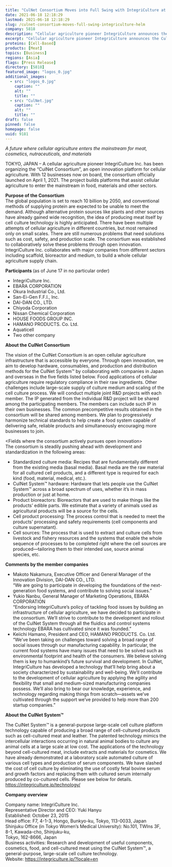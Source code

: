 ```yaml
---
title: "CulNet Consortium Moves into Full Swing with IntegriCulture at the Helm"
date: 2021-06-18 12:18:29
lastmod: 2021-06-18 12:18:29
slug: /culnet-consortium-moves-full-swing-integriculture-helm
company: 5818
description: "Cellular agriculture pioneer IntegriCulture announces the CulNet Consortium, an open innovation platform for cellular agriculture."
excerpt: "Cellular agriculture pioneer IntegriCulture announces the CulNet Consortium, an open innovation platform for cellular agriculture."
proteins: [Cell-Based]
products: [Meat]
topics: [Business]
regions: [Asia]
flags: [Press Release]
directory: [5818]
featured_image: "logos_0.jpg"
additional_images:
  - src: "logos_0.jpg"
    caption: ""
    alt: ""
    title: ""
  - src: "CulNet.jpg"
    caption: ""
    alt: ""
    title: ""
draft: false
pinned: false
homepage: false
uuid: 9181
---
```

<p class="text-align-center"><em>A future where cellular agriculture enters the mainstream for meat,<br />
cosmetics, nutraceuticals, and materials</em></p>

<p>TOKYO, JAPAN – A cellular agriculture pioneer IntegriCulture Inc. has been organizing the “CulNet Consortium”, an open innovation platform for cellular agriculture. With 12 businesses now on board, the consortium officially launched on April 1, 2021. The project builds platforms that assist cellular agriculture to enter the mainstream in food, materials and other sectors.</p>

<p><strong>Purpose of the Consortium</strong><br />
The global population is set to reach 10 billion by 2050, and conventional methods of supplying protein are expected to be unable to meet the demand. Although alternative protein sources like plants and other sources have already gained wide recognition, the idea of producing meat itself by cell culture technology is highly anticipated. There have been multiple attempts of cellular agriculture in different countries, but most remained only on small scales. There are still numerous problems that need solutions such as cost, safety, and production scale. The consortium was established to collaboratively solve these problems through open innovation. IntegriCulture Inc. collaborates with major companies from different sectors including scaffold, bioreactor and medium, to build a whole cellular agriculture supply chain.</p>

<p><strong>Participants </strong>(as of June 17 in no particular order)</p>

<ul>
	<li>IntegriCulture Inc.</li>
	<li>EBARA CORPORATION</li>
	<li>Okura Industrial Co., Ltd.</li>
	<li>San-Ei-Gen F.F.I., Inc.</li>
	<li>DAI-DAN CO., LTD.</li>
	<li>Chiyoda Corporation</li>
	<li>Nissan Chemical Corporation</li>
	<li>HOUSE FOODS GROUP INC.</li>
	<li>HAMANO PRODUCTS. Co. Ltd.</li>
	<li>Aquaticell</li>
	<li>Two other company</li>
</ul>

<p><strong>About the CulNet Consortium</strong></p>

<p>The vision of the CulNet Consortium is an open cellular agriculture infrastructure that is accessible by everyone. Through open innovation, we aim to develop hardware, consumables, and production and distribution methods for the CulNet System™ by collaborating with companies in Japan and overseas in the five fields listed below. Food applications of cellular agriculture require regulatory compliance in their raw ingredients. Other challenges include large-scale supply of culture medium and scaling of the cell culture process. We will conduct multiple joint R&D projects with each member. The IP generated from the individual R&D project will be shared among the participating members. The members can include such IP in their own businesses. The common precompetitive results obtained in the consortium will be shared among members. We plan to progressively harmonize technical standards to help create a food system capable of delivering safe, reliable products and simultaneously encouraging more businesses to join.</p>

<p>&lt;Fields where the consortium actively pursues open innovation&gt;<br />
The consortium is steadily pushing ahead with development and standardization in the following areas:</p>

<ul>
	<li>Standardized culture media: Recipes that are fundamentally different from the existing media (basal media). Basal media are the raw material for all cultured cell products, and a different type is required for each kind (food, material, medical, etc.).</li>
	<li>CulNet System™ hardware: Hardware that lets people use the CulNet System™ across a broad spectrum of uses, whether it’s in mass production or just at home.</li>
	<li>Product bioreactors: Bioreactors that are used to make things like the products’ edible parts. We estimate that a variety of animals used as agricultural products will be a source for the cells.</li>
	<li>Cell product processing: The process control that is needed to meet the products’ processing and safety requirements (cell components and culture supernatant).</li>
	<li>Cell sources: The process that is used to extract and culture cells from livestock and fishery resources and the systems that enable the whole sequence of processes to be completed right where the cell sources are produced—tailoring them to their intended use, source animal species, etc.</li>
</ul>

<p><strong>Comments by the member companies</strong></p>

<ul>
	<li>Makoto Nakamura, Executive Officer and General Manager of the Innovation Division, DAI-DAN CO., LTD.<br />
	“We are going to participate in developing the foundations of the next-generation food systems, and contribute to solving social issues.”</li>
	<li>Yukio Nanbu, General Manager of Marketing Operations, EBARA CORPORATION<br />
	“Endorsing IntegriCulture’s policy of tackling food issues by building an infrastructure of cellular agriculture, we have decided to participate in the consortium. We’ll strive to contribute to the development and rollout of the CulNet System through all the fluidics and control systems technology EBARA has cultivated since it was founded.”</li>
	<li>Keiichi Hamano, President and CEO, HAMANO PRODUCTS. Co. Ltd.<br />
	“We’ve been taking on challenges toward solving a broad range of social issues through our manufacturing capability. In particular, the current food systems have many issues that need to be solved such as environmental footprint and health of the consumers. We believe solving them is key to humankind’s future survival and development. In CulNet, IntegriCulture has developed a technology that’ll help bring about a society characterized by sustainability and well-being. We’ll contribute to the development of cellular agriculture by applying the agility and flexibility that small and medium-sized manufacturing companies possess. We’ll also bring to bear our knowledge, experience, and technology regarding making things from scratch—assets we’ve cultivated through the support we’ve provided to help more than 200 startup companies.”</li>
</ul>

<p><strong>About the CulNet System™</strong></p>

<p>The CulNet System™ is a general-purpose large-scale cell culture platform technology capable of producing a broad range of cell-cultured products such as cell-cultured meat and leather. The patented technology mimics the intercellular interactions occurring in natural animal bodies to culture any animal cells at a large scale at low cost. The applications of the technology beyond cell-cultured meat, include extracts and materials for cosmetics. We have already demonstrated at a laboratory scale automated culture of various cell types and production of serum components. We have slashed the cost of cell culture by eliminating the use of costly fetal bovine serum and growth factors and replacing them with cultured serum internally produced by co-cultured cells. Please see below for details.<br />
<a href="https://integriculture.jp/technology/">https://integriculture.jp/technology/</a></p>

<p><strong>Company overview</strong></p>

<p>Company name: IntegriCulture Inc.<br />
Representative Director and CEO: Yuki Hanyu<br />
Established: October 23, 2015<br />
Head office: F7, 4-1-3, Hongo, Bunkyo-ku, Tokyo, 113-0033, Japan<br />
Shinjuku Office (in Tokyo Women’s Medical University): No.101, TWIns 3F, 8-1, Kawada-cho, Shinjuku-ku,<br />
Tokyo, 162-8666, Japan<br />
Business activities: Research and development of useful components, cosmetics, food, and cell-cultured meat using the CulNet System™, a general-purpose, large-scale cell culture technology.<br />
Website: <a href="https://integriculture.jp/?locale=en">https://integriculture.jp/?locale=en</a></p>
